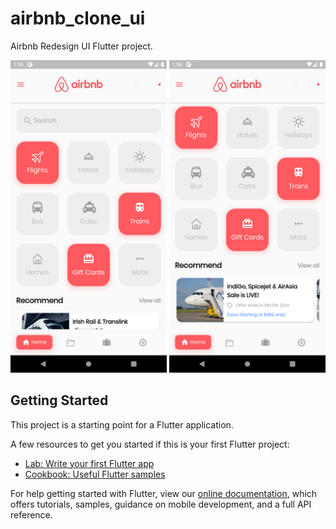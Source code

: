 # airbnb_clone_ui

Airbnb Redesign UI Flutter project.

<img src='assets/screenshots/Screenshot_1604638567.png' heigth='300' width='250'> <img src='assets/screenshots/Screenshot_1604638575.png' heigth='300' width='250'>

## Getting Started

This project is a starting point for a Flutter application.

A few resources to get you started if this is your first Flutter project:

- [Lab: Write your first Flutter app](https://flutter.dev/docs/get-started/codelab)
- [Cookbook: Useful Flutter samples](https://flutter.dev/docs/cookbook)

For help getting started with Flutter, view our
[online documentation](https://flutter.dev/docs), which offers tutorials,
samples, guidance on mobile development, and a full API reference.
